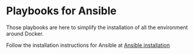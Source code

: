 # Playbooks for Ansible

Those playbooks are here to simplify the installation of all the environment around Docker.

Follow the installation instructions for Ansible at [Ansible installation](http://docs.ansible.com/intro_installation.html#installing-the-control-machine)
